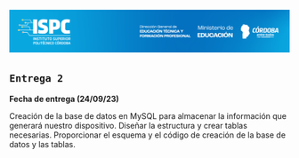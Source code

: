 ![logo](/src/ISPC_portada.png)

## `Entrega 2` 

**Fecha de entrega (24/09/23)**

Creación de la base de datos en MySQL para almacenar la información
que generará nuestro dispositivo.
Diseñar la estructura y crear tablas necesarias.
Proporcionar el esquema y el código de creación de la base de datos y las
tablas.